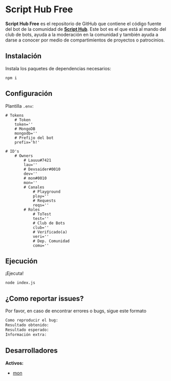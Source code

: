 # Script Hub Free

**Script Hub Free** es el repositorio de GitHub que contiene el código fuente del bot de la comunidad de [**Script Hub**](https://scripthubteam.github.io/ 'Script Hub'). Este bot es el que está al mando del club de bots, ayuda a la moderación en la comunidad y también ayuda a darse a conocer por medio de compartimientos de proyectos o patrocinios.

## Instalación

Instala los paquetes de dependencias necesarios:

`npm i`

## Configuración

Plantilla `.env`:

```env
# Tokens
	# Token
	token=''
	# MongoDB
	mongodb=''
	# Prefijo del bot
	prefix='h!'

# ID's
	# Owners
		# Lauuu#7421
		lau=''
		# Devsaider#0010
		dev=''
		# mon#0010
		mon=''
		# Canales
			# Playground
			play=''
			# Requests
			reqs=''
		# Roles
			# ToTest
			test=''
			# Club de Bots
			club=''
			# Verificado(a)
			veri=''
			# Dep. Comunidad
			comu=''
```

## Ejecución

¡Ejecuta!

`node index.js`

## ¿Como reportar issues?

Por favor, en caso de encontrar errores o bugs, sigue este formato

```e
Como reproducir el bug:
Resultado obtenido:
Resultado esperado:
Información extra:
```

## Desarrolladores

**Activos:**

- [mon](https://github.com/wwmon)